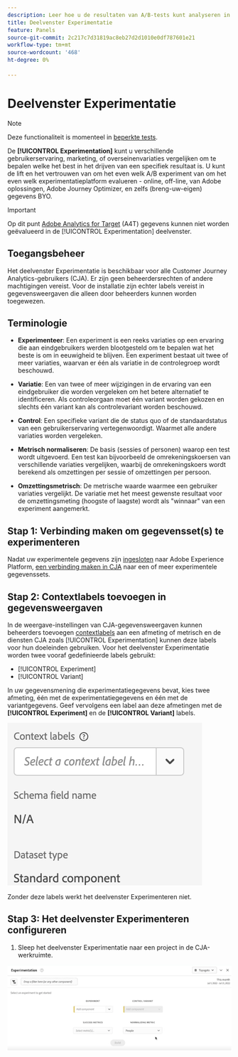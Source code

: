 ```yaml
---
description: Leer hoe u de resultaten van A/B-tests kunt analyseren in het deelvenster CJA-experimenten.
title: Deelvenster Experimentatie
feature: Panels
source-git-commit: 2c217c7d31819ac8eb27d2d1010e0df787601e21
workflow-type: tm+mt
source-wordcount: '468'
ht-degree: 0%

---
```



# Deelvenster Experimentatie

>[!NOTE]
>
>Deze functionaliteit is momenteel in [beperkte tests](/help/release-notes/releases.md).

De **[!UICONTROL Experimentation]** kunt u verschillende gebruikerservaring, marketing, of overseinenvariaties vergelijken om te bepalen welke het best in het drijven van een specifiek resultaat is. U kunt de lift en het vertrouwen van om het even welk A/B experiment van om het even welk experimentatieplatform evalueren - online, off-line, van Adobe oplossingen, Adobe Journey Optimizer, en zelfs (breng-uw-eigen) gegevens BYO.

>[!IMPORTANT]
>
>Op dit punt [Adobe Analytics for Target](https://experienceleague.adobe.com/docs/target/using/integrate/a4t/a4t.html) (A4T) gegevens kunnen niet worden geëvalueerd in de [!UICONTROL Experimentation] deelvenster.

## Toegangsbeheer

Het deelvenster Experimentatie is beschikbaar voor alle Customer Journey Analytics-gebruikers (CJA). Er zijn geen beheerdersrechten of andere machtigingen vereist. Voor de installatie zijn echter labels vereist in gegevensweergaven die alleen door beheerders kunnen worden toegewezen.

## Terminologie

* **Experimenteer**: Een experiment is een reeks variaties op een ervaring die aan eindgebruikers werden blootgesteld om te bepalen wat het beste is om in eeuwigheid te blijven. Een experiment bestaat uit twee of meer variaties, waarvan er één als variatie in de controlegroep wordt beschouwd.

* **Variatie**: Een van twee of meer wijzigingen in de ervaring van een eindgebruiker die worden vergeleken om het betere alternatief te identificeren. Als controleorgaan moet één variant worden gekozen en slechts één variant kan als controlevariant worden beschouwd.

* **Control**: Een specifieke variant die de status quo of de standaardstatus van een gebruikerservaring vertegenwoordigt. Waarmet alle andere variaties worden vergeleken.

* **Metrisch normaliseren**: De basis (sessies of personen) waarop een test wordt uitgevoerd. Een test kan bijvoorbeeld de omrekeningskoersen van verschillende variaties vergelijken, waarbij de omrekeningskoers wordt berekend als omzettingen per sessie of omzettingen per persoon.

* **Omzettingsmetrisch**: De metrische waarde waarmee een gebruiker variaties vergelijkt. De variatie met het meest gewenste resultaat voor de omzettingsmeting (hoogste of laagste) wordt als &quot;winnaar&quot; van een experiment aangemerkt.

## Stap 1: Verbinding maken om gegevensset(s) te experimenteren

Nadat uw experimentele gegevens zijn [ingesloten](https://experienceleague.adobe.com/docs/experience-platform/ingestion/home.html?lang=en) naar Adobe Experience Platform, [een verbinding maken in CJA](/help/connections/create-connection.md) naar een of meer experimentele gegevenssets.

## Stap 2: Contextlabels toevoegen in gegevensweergaven

In de weergave-instellingen van CJA-gegevensweergaven kunnen beheerders toevoegen [contextlabels](/help/data-views/component-settings/overview.md) aan een afmeting of metrisch en de diensten CJA zoals [!UICONTROL Experimentation] kunnen deze labels voor hun doeleinden gebruiken. Voor het deelvenster Experimentatie worden twee vooraf gedefinieerde labels gebruikt:

* [!UICONTROL Experiment]
* [!UICONTROL Variant]

In uw gegevensmening die experimentatiegegevens bevat, kies twee afmeting, één met de experimentatiegegevens en één met de variantgegevens. Geef vervolgens een label aan deze afmetingen met de **[!UICONTROL Experiment]** en de **[!UICONTROL Variant]** labels.

![contextlabel](assets/context-label.png)

Zonder deze labels werkt het deelvenster Experimenteren niet.

## Stap 3: Het deelvenster Experimenteren configureren

1. Sleep het deelvenster Experimentatie naar een project in de CJA-werkruimte.

![deelvenster experimenteren](assets/experiment.png)




